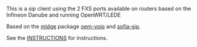 This is a sip client using the 2 FXS ports available on routers based on the Infineon Danube and running OpenWRT/LEDE

Based on the [midge](http://zftlab.org/pages/2014070600.html) package [oem-voip](https://github.com/ZigFisher/Midge/tree/master/package/oem-voip) and [sofia-sip](http://sofia-sip.sourceforge.net).

See the [INSTRUCTIONS](INSTRUCTIONS.md) for instructions.
